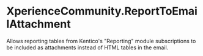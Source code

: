 # XperienceCommunity.ReportToEmailAttachment
Allows reporting tables from Kentico's "Reporting" module subscriptions to be included as attachments instead of HTML tables in the email.
